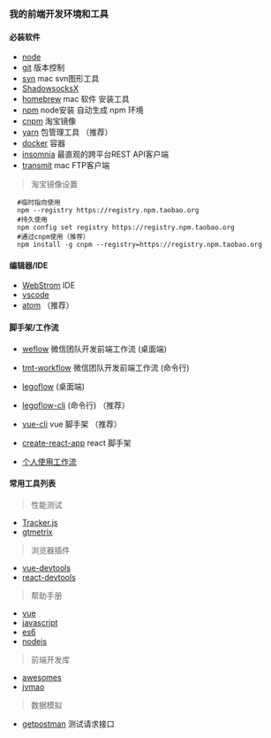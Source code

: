 ### 我的前端开发环境和工具
#### 必装软件
- [node](https://nodejs.org/zh-cn/)
- [git](https://git-scm.com/) 版本控制
- [svn](https://www.smartsvn.com/) mac svn图形工具
- [ShadowsocksX](https://github.com/Alvin9999/new-pac/wiki/ss%E5%85%8D%E8%B4%B9%E8%B4%A6%E5%8F%B7)
- [homebrew](https://brew.sh/) mac 软件 安装工具
- [npm](https://nodejs.org/zh-cn/)   node安装 自动生成 npm 环境
- [cnpm](https://npm.taobao.org/) 淘宝镜像
- [yarn](https://yarn.bootcss.com/) 包管理工具 （推荐）
- [docker](https://www.docker.com/) 容器
- [insomnia](https://insomnia.rest/download/#mac) 最直观的跨平台REST API客户端
- [transmit](https://transmit.en.softonic.com/mac?ex=CAT-801.2) mac FTP客户端

> 淘宝镜像设置

```
  #临时指向使用
  npm --registry https://registry.npm.taobao.org
  #持久使用
  npm config set registry https://registry.npm.taobao.org
  #通过cnpm使用（推荐）
  npm install -g cnpm --registry=https://registry.npm.taobao.org
```
#### 编辑器/IDE

- [WebStrom](https://www.jetbrains.com/webstorm/)  IDE
- [vscode](https://code.visualstudio.com/)  
- [atom](https://atom.io/) （推荐）

#### 脚手架/工作流
- [weflow](https://weflow.io/) 微信团队开发前端工作流 (桌面端)
- [tmt-workflow](https://github.com/Tencent/tmt-workflow) 微信团队开发前端工作流 (命令行)
- [legoflow](https://legoflow.com)   (桌面端)
- [legoflow-cli](https://github.com/legoflow/legoflow-cli)   (命令行) （推荐）
- [vue-cli](https://cli.vuejs.org/) vue 脚手架 （推荐）
- [create-react-app](https://github.com/facebook/create-react-app) react 脚手架

- [个人使用工作流](--)  

#### 常用工具列表

> 性能测试
- [Tracker.js](https://ucren.com/tracker/docs/#quickstart)
- [gtmetrix](https://gtmetrix.com/ )
> 浏览器插件
- [vue-devtools](https://github.com/vuejs/vue-devtools)  
- [react-devtools](https://github.com/facebook/react-devtools/)
> 帮助手册
- [vue](https://vuefe.cn/)
- [javascript](http://javascript.ruanyifeng.com/)  
- [es6](http://es6.ruanyifeng.com/)  
- [nodejs](http://nodejs.cn/)  
> 前端开发库
- [awesomes](https://www.awesomes.cn/)  
- [jvmao](http://jvmao.net/recommend)  
> 数据模拟
- [getpostman](https://www.getpostman.com/) 测试请求接口
